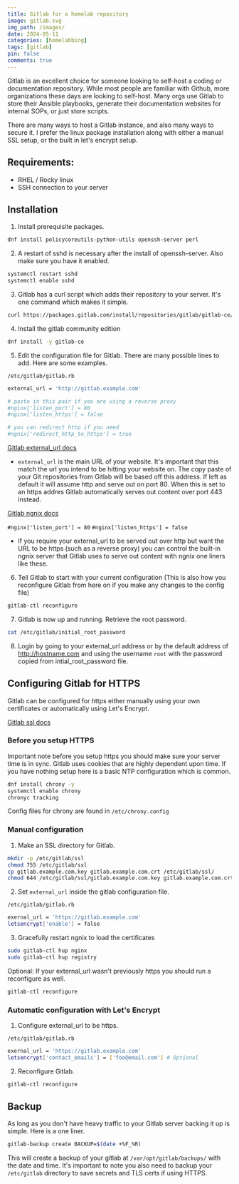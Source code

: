 ```yaml
---
title: Gitlab for a homelab repository
image: gitlab.svg
img_path: /images/
date: 2024-05-11
categories: [homelabbing]
tags: [gitlab]
pin: false
comments: true
---
```


Gitlab is an excellent choice for someone looking to self-host a coding or documentation repository. While most people are familiar with Github, more organizations these days are looking to self-host. Many orgs use Gitlab to store their Ansible playbooks, generate their documentation websites for internal SOPs, or just store scripts. 

There are many ways to host a Gitlab instance, and also many ways to secure it. I prefer the linux package installation along with either a manual SSL setup, or the built in let's encrypt setup. 

## Requirements:
- RHEL / Rocky linux
- SSH connection to your server

## Installation

1. Install prerequisite packages.

```bash
dnf install policycoreutils-python-utils openssh-server perl
```

2. A restart of sshd is necessary after the install of openssh-server. Also make sure you have it enabled.

```bash
systemctl restart sshd
systemctl enable sshd
```

3. Gitlab has a curl script which adds their repository to your server. It's one command which makes it simple.

```bash
curl https://packages.gitlab.com/install/repositories/gitlab/gitlab-ce/script.rpm.sh | bash
```

4. Install the gitlab community edition

```bash
dnf install -y gitlab-ce
```

5. Edit the configuration file for Gitlab. There are many possible lines to add. Here are some examples.


`/etc/gitlab/gitlab.rb`
```bash
external_url = 'http://gitlab.example.com'

# paste in this pair if you are using a reverse proxy
#nginx['listen_port'] = 80
#nginx['listen_https'] = false

# you can redirect http if you need
#ngnix['redirect_http_to_https'] = true
```

[Gitlab external_url docs](https://docs.gitlab.com/omnibus/settings/configuration.html#configure-the-external-url-for-gitlab)

* `external_url` is the main URL of your website. It's important that this match the url you intend to be hitting your website on. The copy paste of your Git repositories from Gitlab will be based off this address. If left as default it will assume http and serve out on port 80. When this is set to an https addres Gitlab automatically serves out content over port 443 instead.

[Gitlab ngnix docs](https://docs.gitlab.com/omnibus/settings/nginx.html#configuring-proxy-protocol)

`#nginx['listen_port'] = 80` `#nginx['listen_https'] = false`
* If you require your external_url to be served out over http but want the URL to be https (such as a reverse proxy) you can control the built-in ngnix server that Gitlab uses to serve out content with ngnix one liners like these. 

6. Tell Gitlab to start with your current configuration (This is also how you reconfigure Gitlab from here on if you make any changes to the config file)

```bash
gitlab-ctl reconfigure
```

7. Gitlab is now up and running. Retrieve the root password.

```bash
cat /etc/gitlab/initial_root_password
```

8. Login by going to your external_url address or by the default address of http://hostname.com and using the username `root` with the password copied from intial_root_password file.

## Configuring Gitlab for HTTPS

Gitlab can be configured for https either manually using your own certificates or automatically using Let's Encrypt.

[Gitlab ssl docs](https://docs.gitlab.com/omnibus/settings/ssl/)

### Before you setup HTTPS

Important note before you setup https you should make sure your server time is in sync. Gitlab uses cookies that are highly dependent upon time. If you have nothing setup here is a basic NTP configuration which is common.

```bash
dnf install chrony -y
systemctl enable chrony
chronyc tracking
```

Config files for chrony are found in `/etc/chrony.config`

### Manual configuration

1. Make an SSL directory for Gitlab.

```bash
mkdir -p /etc/gitlab/ssl
chmod 755 /etc/gitlab/ssl
cp gitlab.example.com.key gitlab.example.com.crt /etc/gitlab/ssl/
chmod 644 /etc/gitlab/ssl/gitlab.example.com.key gitlab.example.com.crt
```

2. Set `external_url` inside the gitlab configuration file.

`/etc/gitlab/gitlab.rb`
```bash
exernal_url = 'https://gitlab.example.com'
letsencrypt['enable'] = false
```

3. Gracefully restart ngnix to load the certificates

```bash
sudo gitlab-ctl hup nginx
sudo gitlab-ctl hup registry
```

Optional: If your external_url wasn't previously https you should run a reconfigure as well.

```bash
gitlab-ctl reconfigure
```

### Automatic configuration with Let's Encrypt

1. Configure external_url to be https.

`/etc/gitlab/gitlab.rb`
```bash
exernal_url = 'https://gitlab.example.com'
letsencrypt['contact_emails'] = ['foo@email.com'] # Optional
```

2. Reconfigure Gitlab.

```bash
gitlab-ctl reconfigure
```


## Backup

As long as you don't have heavy traffic to your Gitlab server backing it up is simple. Here is a one liner.

```bash
gitlab-backup create BACKUP=$(date +%F_%R)
```

This will create a backup of your gitlab at  `/var/opt/gitlab/backups/` with the date and time. It's important to note you also need to backup your `/etc/gitlab` directory to save secrets and TLS certs if using HTTPS.
